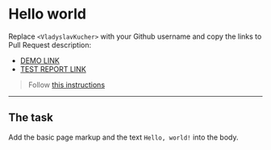 # Hello world
Replace `<VladyslavKucher>` with your Github username and copy the links to Pull Request description:
- [DEMO LINK](https://VladyslavKucher.github.io/layout_hello-world/)
- [TEST REPORT LINK](https://VladyslavKucher.github.io/layout_hello-world/report/html_report/)

> Follow [this instructions](https://mate-academy.github.io/layout_task-guideline/#how-to-solve-the-layout-tasks-on-github)
___

## The task 
Add the basic page markup and the text `Hello, world!` into the body.
